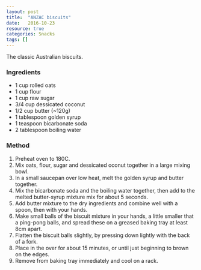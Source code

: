 ```yaml
---
layout: post
title:  "ANZAC biscuits"
date:   2016-10-23
resource: true
categories: Snacks
tags: []
---
```


The classic Australian biscuits.

### Ingredients
* 1 cup rolled oats
* 1 cup flour
* 1 cup raw sugar
* 3/4 cup dessicated coconut
* 1/2 cup butter (~120g)
* 1 tablespoon golden syrup
* 1 teaspoon bicarbonate soda
* 2 tablespoon boiling water 

### Method
1. Preheat oven to 180C.
2. Mix oats, flour, sugar and dessicated oconut together in a large mixing bowl.
3. In a small saucepan over low heat, melt the golden syrup and butter together.
4. Mix the bicarbonate soda and the boiling water together, then add to the melted butter-syrup mixture mix for about 5 seconds.
5. Add butter mixture to the dry ingredients and combine well with a spoon, then with your hands. 
6. Make small balls of the biscuit mixture in your hands, a little smaller that a ping-pong balls, and spread these on a greased baking tray at least 8cm apart. 
7. Flatten the biscuit balls slightly, by pressing down lightly with the back of a fork. 
8. Place in the over for about 15 minutes, or until just beginning to brown on the edges. 
9. Remove from baking tray immediately and cool on a rack. 


